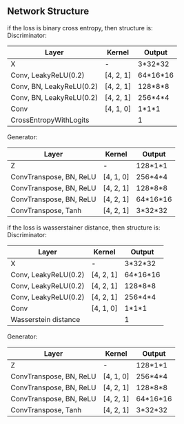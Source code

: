 
## Network Structure
if the loss is binary cross entropy, then structure is:  
Discriminator:  

|  			Layer 		                    |  			Kernel 		    |  			Output 		   |
|----------------------------|-------------|------------|
|  			X 		                        |  			- 		         |  			3\*32\*32 		  |
|  			Conv, LeakyReLU(0.2) 		     |  			[4, 2, 1] 		 |  			64\*16\*16 		 |
|  			Conv, BN, LeakyReLU(0.2) 		 |  			[4, 2, 1] 		 |  			128\*8\*8 		  |
|  			Conv, BN, LeakyReLU(0.2) 		 |  			[4, 2, 1] 		 |  			256\*4\*4 		  |
|  			Conv 		                     |  			[4, 1, 0] 		 |  			1\*1\*1 		    |
|  			CrossEntropyWithLogits 		   |  			  			 		        |  			1 		        |

Generator:  

|  			Layer 		                   |  			Kernel 		    |  			Output 		   |
|---------------------------|-------------|------------|
|  			Z 		                       |  			- 		         |  			128\*1\*1 		  |
|  			ConvTranspose, BN, ReLU 		 |  			[4, 1, 0] 		 |  			256\*4\*4 		  |
|  			ConvTranspose, BN, ReLU 		 |  			[4, 2, 1] 		 |  			128\*8\*8 		  |
|  			ConvTranspose, BN, ReLU 		 |  			[4, 2, 1] 		 |  			64\*16\*16 		 |
|  			ConvTranspose, Tanh 		     |  			[4, 2, 1] 		 |  			3\*32\*32 		  |
  
if the loss is wasserstainer distance, then structure is:  
Discriminator:  

|  			Layer 		                    |  			Kernel 		    |  			Output 		   |
|----------------------------|-------------|------------|
|  			X 		                        |  			- 		         |  			3\*32\*32 		  |
|  			Conv, LeakyReLU(0.2) 		     |  			[4, 2, 1] 		 |  			64\*16\*16 		 |
|  			Conv, LeakyReLU(0.2) 		 |  			[4, 2, 1] 		 |  			128\*8\*8 		  |
|  			Conv, LeakyReLU(0.2) 		 |  			[4, 2, 1] 		 |  			256\*4\*4 		  |
|  			Conv 		                     |  			[4, 1, 0] 		 |  			1\*1\*1 		    |
|  			Wasserstein distance 		   |  			  			 		        |  			1 		        |

Generator:  

|  			Layer 		                   |  			Kernel 		    |  			Output 		   |
|---------------------------|-------------|------------|
|  			Z 		                       |  			- 		         |  			128\*1\*1 		  |
|  			ConvTranspose, BN, ReLU 		 |  			[4, 1, 0] 		 |  			256\*4\*4 		  |
|  			ConvTranspose, BN, ReLU 		 |  			[4, 2, 1] 		 |  			128\*8\*8 		  |
|  			ConvTranspose, BN, ReLU 		 |  			[4, 2, 1] 		 |  			64\*16\*16 		 |
|  			ConvTranspose, Tanh 		     |  			[4, 2, 1] 		 |  			3\*32\*32 		  |
  
